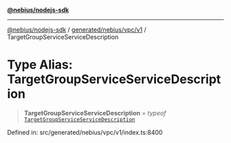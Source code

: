 [**@nebius/nodejs-sdk**](../../../../../README.md)

***

[@nebius/nodejs-sdk](../../../../../README.md) / [generated/nebius/vpc/v1](../README.md) / TargetGroupServiceServiceDescription

# Type Alias: TargetGroupServiceServiceDescription

> **TargetGroupServiceServiceDescription** = *typeof* [`TargetGroupServiceServiceDescription`](../variables/TargetGroupServiceServiceDescription.md)

Defined in: src/generated/nebius/vpc/v1/index.ts:8400
